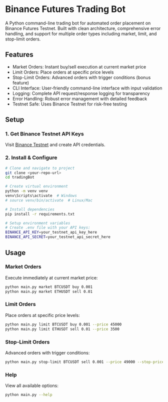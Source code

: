 # Binance Futures Trading Bot

A Python command-line trading bot for automated order placement on Binance Futures Testnet. Built with clean architecture, comprehensive error handling, and support for multiple order types including market, limit, and stop-limit orders.

## Features

- Market Orders: Instant buy/sell execution at current market price
- Limit Orders: Place orders at specific price levels
- Stop-Limit Orders: Advanced orders with trigger conditions (bonus feature)
- CLI Interface: User-friendly command-line interface with input validation
- Logging: Complete API request/response logging for transparency
- Error Handling: Robust error management with detailed feedback
- Testnet Safe: Uses Binance Testnet for risk-free testing

## Setup

### 1. Get Binance Testnet API Keys

Visit [Binance Testnet](https://testnet.binancefuture.com) and create API credentials.

### 2. Install & Configure

```bash
# Clone and navigate to project
git clone <your-repo-url>
cd tradingBot

# Create virtual environment
python -m venv venv
venv\Scripts\activate  # Windows
# source venv/bin/activate  # Linux/Mac

# Install dependencies
pip install -r requirements.txt

# Setup environment variables
# Create .env file with your API keys:
BINANCE_API_KEY=your_testnet_api_key_here
BINANCE_API_SECRET=your_testnet_api_secret_here
```

## Usage

### Market Orders

Execute immediately at current market price:

```bash
python main.py market BTCUSDT buy 0.001
python main.py market ETHUSDT sell 0.01
```

### Limit Orders

Place orders at specific price levels:

```bash
python main.py limit BTCUSDT buy 0.001 --price 45000
python main.py limit ETHUSDT sell 0.01 --price 3500
```

### Stop-Limit Orders

Advanced orders with trigger conditions:

```bash
python main.py stop-limit BTCUSDT sell 0.001 --price 49000 --stop-price 50000
```

### Help

View all available options:

```bash
python main.py --help
```
